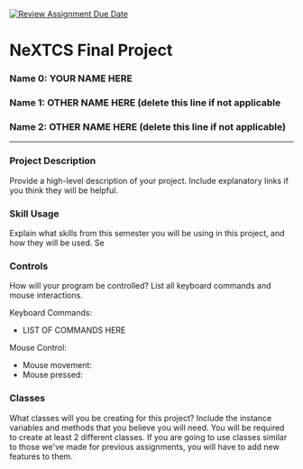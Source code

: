 [![Review Assignment Due Date](https://classroom.github.com/assets/deadline-readme-button-22041afd0340ce965d47ae6ef1cefeee28c7c493a6346c4f15d667ab976d596c.svg)](https://classroom.github.com/a/mlh66qJq)
# NeXTCS Final Project
### Name 0: YOUR NAME HERE
### Name 1: OTHER NAME HERE (delete this line if not applicable
### Name 2: OTHER NAME HERE (delete this line if not applicable)
---

### Project Description
Provide a high-level description of your project. Include explanatory links if you think they will be helpful.

### Skill Usage
Explain what skills from this semester you will be using in this project, and how they will be used. Se

### Controls
How will your program be controlled? List all keyboard commands and mouse interactions.

Keyboard Commands:
- LIST OF COMMANDS HERE

Mouse Control:
- Mouse movement:
- Mouse pressed:


### Classes
What classes will you be creating for this project? Include the instance variables and methods that you believe you will need. You will be required to create at least 2 different classes. If you are going to use classes similar to those we've made for previous assignments, you will have to add new features to them.
